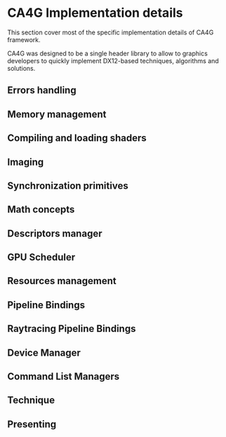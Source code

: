 # CA4G Implementation details

This section cover most of the specific implementation details of CA4G framework.

CA4G was designed to be a single header library to allow to graphics developers to quickly implement DX12-based techniques, algorithms and solutions.



## Errors handling



## Memory management



## Compiling and loading shaders



## Imaging



## Synchronization primitives



## Math concepts



## Descriptors manager



## GPU Scheduler



## Resources management



## Pipeline Bindings



## Raytracing Pipeline Bindings



## Device Manager



## Command List Managers



## Technique



## Presenting

